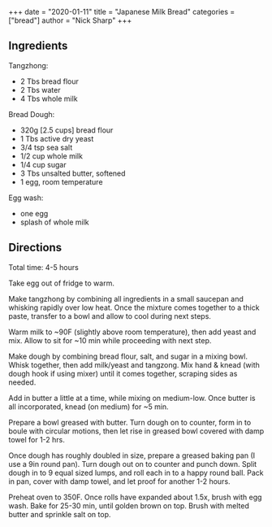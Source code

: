 +++
date = "2020-01-11"
title = "Japanese Milk Bread"
categories = ["bread"]
author = "Nick Sharp"
+++

## Ingredients

Tangzhong:

- 2 Tbs bread flour
- 2 Tbs water
- 4 Tbs whole milk

Bread Dough:

- 320g [2.5 cups] bread flour
- 1 Tbs active dry yeast 
- 3/4 tsp sea salt
- 1/2 cup whole milk
- 1/4 cup sugar
- 3 Tbs unsalted butter, softened
- 1 egg, room temperature

Egg wash:

- one egg
- splash of whole milk 

## Directions

Total time: 4-5 hours

Take egg out of fridge to warm.

Make tangzhong by combining all ingredients in a small saucepan and whisking rapidly over low heat. Once the mixture comes together to a thick paste, transfer to a bowl and allow to cool during next steps.

Warm milk to ~90F (slightly above room temperature), then add yeast and mix. Allow to sit for ~10 min while proceeding with next step.

Make dough by combining bread flour, salt, and sugar in a mixing bowl. Whisk together, then add milk/yeast and tangzong. Mix hand & knead (with dough hook if using mixer) until it comes together, scraping sides as needed.

Add in butter a little at a time, while mixing on medium-low. Once butter is all incorporated, knead (on medium) for ~5 min.

Prepare a bowl greased with butter. Turn dough on to counter, form in to boule with circular motions, then let rise in greased bowl covered with damp towel for 1-2 hrs.

Once dough has roughly doubled in size, prepare a greased baking pan (I use a 9in round pan). Turn dough out on to counter and punch down. Split dough in to 9 equal sized lumps, and roll each in to a happy round ball. Pack in pan, cover with damp towel, and let proof for another 1-2 hours.

Preheat oven to 350F. Once rolls have expanded about 1.5x, brush with egg wash. Bake for 25-30 min, until golden brown on top. Brush with melted butter and sprinkle salt on top.
